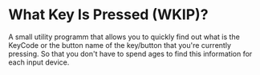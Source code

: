 # What Key Is Pressed (WKIP)?
A small utility programm that allows you to quickly find out what is the KeyCode or the button name of the key/button that you're currently pressing. So that you don't have to spend ages to find this information for each input device. 
